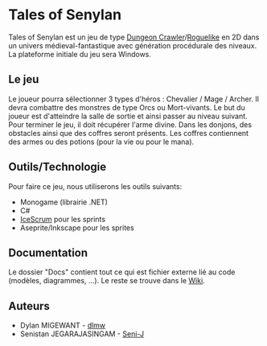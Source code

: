 # Tales of Senylan

Tales of Senylan est un jeu de type [Dungeon Crawler](https://fr.wikipedia.org/wiki/Dungeon_crawler)/[Roguelike](https://fr.wikipedia.org/wiki/Roguelike) en 2D dans un univers médieval-fantastique avec génération procédurale des niveaux. La plateforme initiale du jeu sera Windows.

## Le jeu

Le joueur pourra sélectionner 3 types d'héros : Chevalier / Mage / Archer. Il devra combattre des monstres de type Orcs ou Mort-vivants. Le but du joueur est d'atteindre la salle de sortie et ainsi passer au niveau suivant. Pour terminer le jeu, il doit récupérer l'arme divine. Dans les donjons, des obstacles ainsi que des coffres seront présents. Les coffres contiennent des armes ou des potions (pour la vie ou pour le mana).

## Outils/Technologie

Pour faire ce jeu, nous utiliserons les outils suivants:

- Monogame (librairie .NET)
- C#
- [IceScrum](https://cloud.icescrum.com/p/MAW21XXG2/#/project) pour les sprints
- Aseprite/Inkscape pour les sprites

## Documentation

Le dossier "Docs" contient tout ce qui est fichier externe lié au code (modèles, diagrammes, ...). Le reste se trouve dans le [Wiki](https://github.com/Seni-J/tales-of-senylan/wiki).

## Auteurs

- Dylan MIGEWANT - [dlmw](https://github.com/dlmw)
- Senistan JEGARAJASINGAM - [Seni-J](https://github.com/Seni-J)